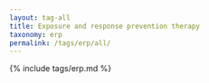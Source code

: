 ```yaml
---
layout: tag-all
title: Exposure and response prevention therapy
taxonomy: erp
permalink: /tags/erp/all/
---
```


{% include tags/erp.md %}
